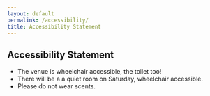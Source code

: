 ```yaml
---
layout: default
permalink: /accessibility/
title: Accessibility Statement
---
```


<div class="popout">
  <section>
      <h1>Accessibility Statement</h1>
  </section>
</div>

<section markdown="1">

* The venue is wheelchair accessible, the toilet too!
* There will be a a quiet room on Saturday, wheelchair accessible.
* Please do not wear scents.

</section>
